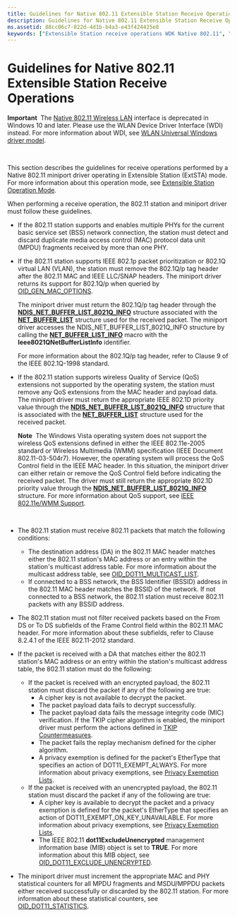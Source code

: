```yaml
---
title: Guidelines for Native 802.11 Extensible Station Receive Operations
description: Guidelines for Native 802.11 Extensible Station Receive Operations
ms.assetid: 08cc06c7-822d-4d1b-b4a3-e43f424425e8
keywords: ["Extensible Station receive operations WDK Native 802.11", "ExtSTA receive operations WDK Native 802.11"]
---
```


# Guidelines for Native 802.11 Extensible Station Receive Operations


**Important**  The [Native 802.11 Wireless LAN](native-802-11-wireless-lan4.md) interface is deprecated in Windows 10 and later. Please use the WLAN Device Driver Interface (WDI) instead. For more information about WDI, see [WLAN Universal Windows driver model](wifi-universal-driver-model.md).

 

This section describes the guidelines for receive operations performed by a Native 802.11 miniport driver operating in Extensible Station (ExtSTA) mode. For more information about this operation mode, see [Extensible Station Operation Mode](extensible-station-operation-mode.md).

When performing a receive operation, the 802.11 station and miniport driver must follow these guidelines.

-   If the 802.11 station supports and enables multiple PHYs for the current basic service set (BSS) network connection, the station must detect and discard duplicate media access control (MAC) protocol data unit (MPDU) fragments received by more than one PHY.

-   If the 802.11 station supports IEEE 802.1p packet prioritization or 802.1Q virtual LAN (VLAN), the station must remove the 802.1Q/p tag header after the 802.11 MAC and IEEE LLC/SNAP headers. The miniport driver returns its support for 802.1Q/p when queried by [OID\_GEN\_MAC\_OPTIONS](https://msdn.microsoft.com/library/windows/hardware/ff569597).

    The miniport driver must return the 802.1Q/p tag header through the [**NDIS\_NET\_BUFFER\_LIST\_8021Q\_INFO**](https://msdn.microsoft.com/library/windows/hardware/ff566565) structure associated with the [**NET\_BUFFER\_LIST**](https://msdn.microsoft.com/library/windows/hardware/ff568388) structure used for the received packet. The miniport driver accesses the NDIS\_NET\_BUFFER\_LIST\_8021Q\_INFO structure by calling the [**NET\_BUFFER\_LIST\_INFO**](https://msdn.microsoft.com/library/windows/hardware/ff568401) macro with the **Ieee8021QNetBufferListInfo** identifier.

    For more information about the 802.1Q/p tag header, refer to Clause 9 of the IEEE 802.1Q-1998 standard.

-   If the 802.11 station supports wireless Quality of Service (QoS) extensions not supported by the operating system, the station must remove any QoS extensions from the MAC header and payload data. The miniport driver must return the appropriate IEEE 802.1D priority value through the [**NDIS\_NET\_BUFFER\_LIST\_8021Q\_INFO**](https://msdn.microsoft.com/library/windows/hardware/ff566565) structure that is associated with the [**NET\_BUFFER\_LIST**](https://msdn.microsoft.com/library/windows/hardware/ff568388) structure used for the received packet.

    **Note**  The Windows Vista operating system does not support the wireless QoS extensions defined in either the IEEE 802.11e-2005 standard or Wireless Multimedia (WMM) specification (IEEE Document 802.11-03-504r7). However, the operating system will process the QoS Control field in the IEEE MAC header. In this situation, the miniport driver can either retain or remove the QoS Control field before indicating the received packet. The driver must still return the appropriate 802.1D priority value through the [**NDIS\_NET\_BUFFER\_LIST\_8021Q\_INFO**](https://msdn.microsoft.com/library/windows/hardware/ff566565) structure. For more information about QoS support, see [IEEE 802.11e/WMM Support](ieee-802-11e-wmm-support.md).

     

-   The 802.11 station must receive 802.11 packets that match the following conditions:
    -   The destination address (DA) in the 802.11 MAC header matches either the 802.11 station's MAC address or an entry within the station's multicast address table. For more information about the multicast address table, see [OID\_DOT11\_MULTICAST\_LIST](https://msdn.microsoft.com/library/windows/hardware/ff569388).
    -   If connected to a BSS network, the BSS Identifier (BSSID) address in the 802.11 MAC header matches the BSSID of the network. If not connected to a BSS network, the 802.11 station must receive 802.11 packets with any BSSID address.
-   The 802.11 station must not filter received packets based on the From DS or To DS subfields of the Frame Control field within the 802.11 MAC header. For more information about these subfields, refer to Clause 8.2.4.1 of the IEEE 802.11-2012 standard.

-   If the packet is received with a DA that matches either the 802.11 station's MAC address or an entry within the station's multicast address table, the 802.11 station must do the following:
    -   If the packet is received with an encrypted payload, the 802.11 station must discard the packet if any of the following are true:
        -   A cipher key is not available to decrypt the packet.
        -   The packet payload data fails to decrypt successfully.
        -   The packet payload data fails the message integrity code (MIC) verification. If the TKIP cipher algorithm is enabled, the miniport driver must perform the actions defined in [TKIP Countermeasures](tkip-countermeasures.md).
        -   The packet fails the replay mechanism defined for the cipher algorithm.
        -   A privacy exemption is defined for the packet's EtherType that specifies an action of DOT11\_EXEMPT\_ALWAYS. For more information about privacy exemptions, see [Privacy Exemption Lists](privacy-exemption-lists.md).
    -   If the packet is received with an unencrypted payload, the 802.11 station must discard the packet if any of the following are true:
        -   A cipher key is available to decrypt the packet and a privacy exemption is defined for the packet's EtherType that specifies an action of DOT11\_EXEMPT\_ON\_KEY\_UNAVAILABLE. For more information about privacy exemptions, see [Privacy Exemption Lists](privacy-exemption-lists.md).
        -   The IEEE 802.11 **dot11ExcludeUnencrypted** management information base (MIB) object is set to **TRUE**. For more information about this MIB object, see [OID\_DOT11\_EXCLUDE\_UNENCRYPTED](https://msdn.microsoft.com/library/windows/hardware/ff569365).
-   The miniport driver must increment the appropriate MAC and PHY statistical counters for all MPDU fragments and MSDU/MPPDU packets either received successfully or discarded by the 802.11 station. For more information about these statistical counters, see [OID\_DOT11\_STATISTICS](https://msdn.microsoft.com/library/windows/hardware/ff569420).

 

 





